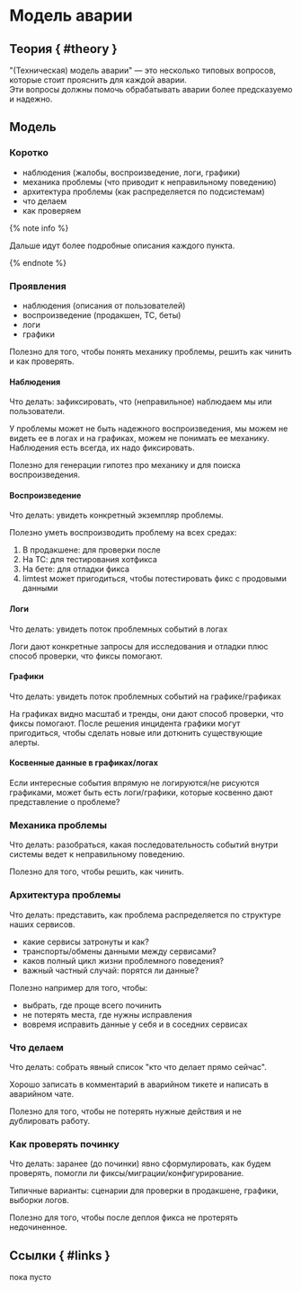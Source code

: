 # Модель аварии

## Теория { #theory }

"(Техническая) модель аварии" &mdash; это несколько типовых вопросов, которые стоит прояснить для каждой аварии.  
Эти вопросы должны помочь обрабатывать аварии более предсказуемо и надежно. 

## Модель

### Коротко

- наблюдения (жалобы, воспроизведение, логи, графики)
- механика проблемы (что приводит к неправильному поведению)
- архитектура проблемы (как распределяется по подсистемам)
- что делаем
- как проверяем

{% note info %}

Дальше идут более подробные описания каждого пункта.

{% endnote %}

### Проявления

- наблюдения (описания от пользователей)
- воспроизведение (продакшен, ТС, беты)
- логи 
- графики

Полезно для того, чтобы понять механику проблемы, решить как чинить и как проверять. 


#### Наблюдения 

Что делать: зафиксировать, что (неправильное) наблюдаем мы или пользователи. 

У проблемы может не быть надежного воспроизведения, мы можем не видеть ее
в логах и на графиках, можем не понимать ее механику.
Наблюдения есть всегда, их надо фиксировать. 

Полезно для генерации гипотез про механику и для поиска воспроизведения.


#### Воспроизведение

Что делать: увидеть конкретный экземпляр проблемы. 

Полезно уметь воспроизводить проблему на всех средах:  
1. В продакшене: для проверки после
2. На ТС: для тестирования хотфикса
3. На бете: для отладки фикса
4. limtest может пригодиться, чтобы потестировать фикс с продовыми данными


#### Логи

Что делать: увидеть поток проблемных событий в логах

Логи дают конкретные запросы для исследования и отладки плюс способ проверки, что фиксы помогают.


#### Графики

Что делать: увидеть поток проблемных событий на графике/графиках

На графиках видно масштаб и тренды, они дают способ проверки, что фиксы помогают.
После решения инцидента графики могут пригодиться, чтобы сделать новые или дотюнить существующие алерты.



#### Косвенные данные в графиках/логах

Если интересные события впрямую не логируются/не рисуются графиками,
может быть есть логи/графики, которые косвенно дают представление о проблеме?


### Механика проблемы

Что делать: разобраться, какая последовательность событий внутри системы ведет к неправильному поведению. 

Полезно для того, чтобы решить, как чинить.



### Архитектура проблемы

Что делать: представить, как проблема распределяется по структуре наших сервисов.

- какие сервисы затронуты и как?
- транспорты/обмены данными между сервисами?
- каков полный цикл жизни проблемного поведения?
- важный частный случай: порятся ли данные?

Полезно например для того, чтобы:  
- выбрать, где проще всего починить
- не потерять места, где нужны исправления
- вовремя исправить данные у себя и в соседних сервисах


### Что делаем

Что делать: собрать явный список "кто что делает прямо сейчас". 

Хорошо записать в комментарий в аварийном тикете и написать в аварийном чате.

Полезно для того, чтобы не потерять нужные действия и не дублировать работу. 


### Как проверять починку

Что делать: заранее (до починки) явно сформулировать, как будем проверять, помогли ли фиксы/миграции/конфигурирование. 

Типичные варианты: сценарии для проверки в продакшене, графики, выборки логов.

Полезно для того, чтобы после деплоя фикса не протерять недочиненное.

## Ссылки { #links }

пока пусто

